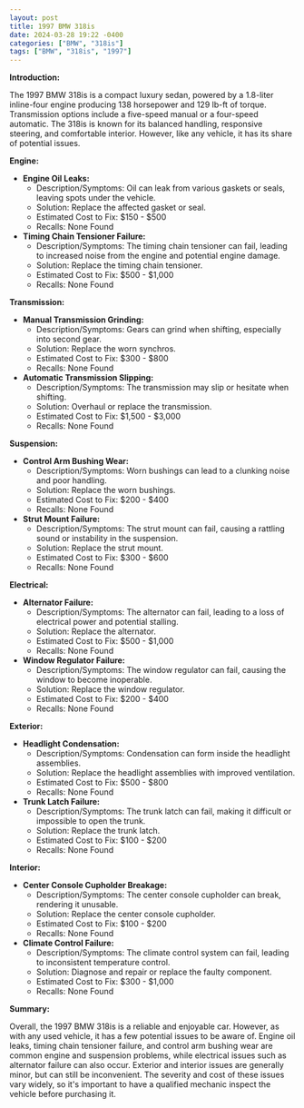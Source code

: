 ```yaml
---
layout: post
title: 1997 BMW 318is
date: 2024-03-28 19:22 -0400
categories: ["BMW", "318is"]
tags: ["BMW", "318is", "1997"]
---
```

**Introduction:**

The 1997 BMW 318is is a compact luxury sedan, powered by a 1.8-liter inline-four engine producing 138 horsepower and 129 lb-ft of torque. Transmission options include a five-speed manual or a four-speed automatic. The 318is is known for its balanced handling, responsive steering, and comfortable interior. However, like any vehicle, it has its share of potential issues.

**Engine:**

* **Engine Oil Leaks:**
    * Description/Symptoms: Oil can leak from various gaskets or seals, leaving spots under the vehicle.
    * Solution: Replace the affected gasket or seal.
    * Estimated Cost to Fix: $150 - $500
    * Recalls: None Found
* **Timing Chain Tensioner Failure:**
    * Description/Symptoms: The timing chain tensioner can fail, leading to increased noise from the engine and potential engine damage.
    * Solution: Replace the timing chain tensioner.
    * Estimated Cost to Fix: $500 - $1,000
    * Recalls: None Found

**Transmission:**

* **Manual Transmission Grinding:**
    * Description/Symptoms: Gears can grind when shifting, especially into second gear.
    * Solution: Replace the worn synchros.
    * Estimated Cost to Fix: $300 - $800
    * Recalls: None Found
* **Automatic Transmission Slipping:**
    * Description/Symptoms: The transmission may slip or hesitate when shifting.
    * Solution: Overhaul or replace the transmission.
    * Estimated Cost to Fix: $1,500 - $3,000
    * Recalls: None Found

**Suspension:**

* **Control Arm Bushing Wear:**
    * Description/Symptoms: Worn bushings can lead to a clunking noise and poor handling.
    * Solution: Replace the worn bushings.
    * Estimated Cost to Fix: $200 - $400
    * Recalls: None Found
* **Strut Mount Failure:**
    * Description/Symptoms: The strut mount can fail, causing a rattling sound or instability in the suspension.
    * Solution: Replace the strut mount.
    * Estimated Cost to Fix: $300 - $600
    * Recalls: None Found

**Electrical:**

* **Alternator Failure:**
    * Description/Symptoms: The alternator can fail, leading to a loss of electrical power and potential stalling.
    * Solution: Replace the alternator.
    * Estimated Cost to Fix: $500 - $1,000
    * Recalls: None Found
* **Window Regulator Failure:**
    * Description/Symptoms: The window regulator can fail, causing the window to become inoperable.
    * Solution: Replace the window regulator.
    * Estimated Cost to Fix: $200 - $400
    * Recalls: None Found

**Exterior:**

* **Headlight Condensation:**
    * Description/Symptoms: Condensation can form inside the headlight assemblies.
    * Solution: Replace the headlight assemblies with improved ventilation.
    * Estimated Cost to Fix: $500 - $800
    * Recalls: None Found
* **Trunk Latch Failure:**
    * Description/Symptoms: The trunk latch can fail, making it difficult or impossible to open the trunk.
    * Solution: Replace the trunk latch.
    * Estimated Cost to Fix: $100 - $200
    * Recalls: None Found

**Interior:**

* **Center Console Cupholder Breakage:**
    * Description/Symptoms: The center console cupholder can break, rendering it unusable.
    * Solution: Replace the center console cupholder.
    * Estimated Cost to Fix: $100 - $200
    * Recalls: None Found
* **Climate Control Failure:**
    * Description/Symptoms: The climate control system can fail, leading to inconsistent temperature control.
    * Solution: Diagnose and repair or replace the faulty component.
    * Estimated Cost to Fix: $300 - $1,000
    * Recalls: None Found

**Summary:**

Overall, the 1997 BMW 318is is a reliable and enjoyable car. However, as with any used vehicle, it has a few potential issues to be aware of. Engine oil leaks, timing chain tensioner failure, and control arm bushing wear are common engine and suspension problems, while electrical issues such as alternator failure can also occur. Exterior and interior issues are generally minor, but can still be inconvenient. The severity and cost of these issues vary widely, so it's important to have a qualified mechanic inspect the vehicle before purchasing it.
